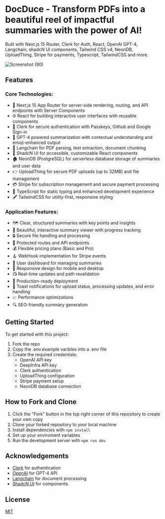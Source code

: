 # DocDuce - Transform PDFs into a beautiful reel of impactful summaries with the power of AI!

Built with Next.js 15 Router, Clerk for Auth, React, OpenAI GPT-4, Langchain, shadcN UI components, Tailwind CSS v4, NeonDB, UploadThing, Stripe for payments, Typescript, TailwindCSS and more.

![Screenshot (90)](https://github.com/user-attachments/assets/49168eca-41cc-4c62-8f79-9d5a3a85e095)


## Features 

### Core Technologies:

- 🚀 Next.js 15 App Router for server-side rendering, routing, and API endpoints with Server Components
- 🌐 React for building interactive user interfaces with reusable components
- 🔑 Clerk for secure authentication with Passkeys, Github and Google Sign-in
- 🤖 GPT-4 powered summarization with contextual understanding and emoji-enhanced output
- 🧠 Langchain for PDF parsing, text extraction, document chunking
- 🤝 ShadcN UI for accessible, customizable React components
- 🏚️ NeonDB (PostgreSQL) for serverless database storage of summaries and user data
- 👉 UploadThing for secure PDF uploads (up to 32MB) and file management
- 💳 Stripe for subscription management and secure payment processing
- 💫 TypeScript for static typing and enhanced development experience
- 🖋️ TailwindCSS for utility-first, responsive styling

### Application Features:

- 🗺️ Clear, structured summaries with key points and insights
- 🎨 Beautiful, interactive summary viewer with progress tracking 
- 🔒 Secure file handling and processing
- 🪬 Protected routes and API endpoints
- 💰 Flexible pricing plans (Basic and Pro)
- 🪝 WebHook implementation for Stripe events 
- 📌 User dashboard for managing summaries 
- 🍪 Responsive design for mobile and desktop
- 📺 Real-time updates and path revalidation 
- 🚀 Production-ready deployment
- 🔔 Toast notifications for upload status, processing updates, and error handling 
- 📈 Performance optimizations
- 🔍 SEO-friendly summary generation 

## Getting Started

To get started with this project:

1. Fork the repo
2. Copy the .env.example varibles into a .env file
3. Create the required credentials:
    - OpenAI API key
    - DeepInfra API key
    - Clerk authentication 
    - UploadThing configuration 
    - Stripe payment setup
    - NeonDB database connection 

## How to Fork and Clone 

1. Click the "Fork" button in the top right corner of this repository to create your own copy 
2. Clone your forked repository to your local machine 
3. Install dependencies with `npm install`
4. Set up your enviroment variables 
5. Run the development server with `npm run dev`

## Acknowledgements

- [Clerk](https://go.clerk.com/5qOWrFA) for authentication
- [OpenAI](https://openai.com) for GPT-4 API
- [Langchain](https://js.langchain.com) for document processing
- [ShadcN UI](https://ui.shadcn.com/) for components

## License

[MIT](https://choosealicense.com/licenses/mit/)
